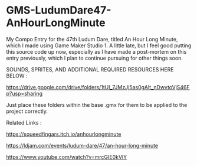 # GMS-LudumDare47-AnHourLongMinute
 My Compo Entry for the 47th Ludum Dare, titled An Hour Long Minute, which I made using Game Maker Studio 1. A little late, but I feel good putting this source code up now, especially as I have made a post-mortem on this entry previously, which I plan to continue pursuing for other things soon.

SOUNDS, SPRITES, AND ADDITIONAL REQUIRED RESOURCES HERE BELOW : 

https://drive.google.com/drive/folders/1tUl_7JMzJj5as0gAlt_nDwvtoVjS46Fp?usp=sharing

Just place these folders within the base .gmx for them to be applied to the project correctly. 

Related Links : 

https://squeedfingars.itch.io/anhourlongminute

https://ldjam.com/events/ludum-dare/47/an-hour-long-minute

https://www.youtube.com/watch?v=mrcGIE0kVlY
